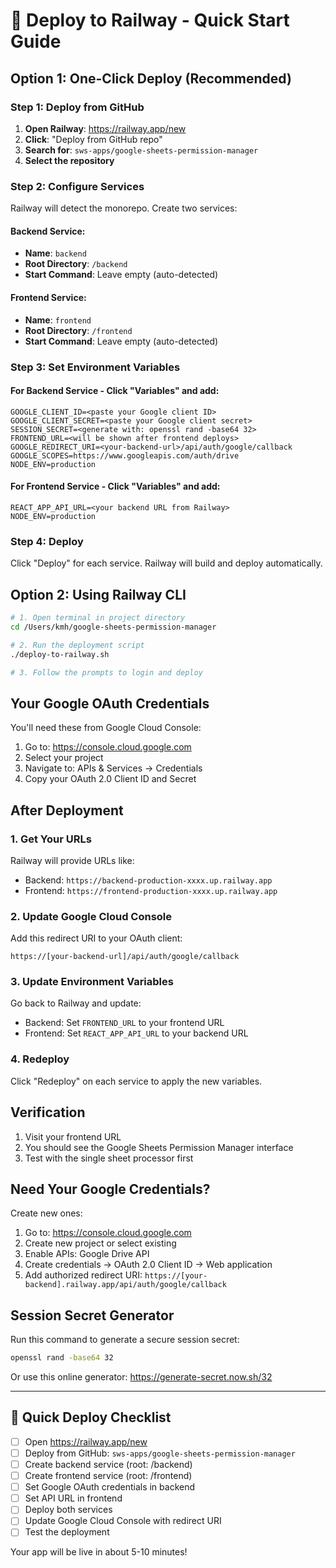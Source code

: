 # 🚀 Deploy to Railway - Quick Start Guide

## Option 1: One-Click Deploy (Recommended)

### Step 1: Deploy from GitHub
1. **Open Railway**: https://railway.app/new
2. **Click**: "Deploy from GitHub repo"
3. **Search for**: `sws-apps/google-sheets-permission-manager`
4. **Select the repository**

### Step 2: Configure Services
Railway will detect the monorepo. Create two services:

#### Backend Service:
- **Name**: `backend`
- **Root Directory**: `/backend`
- **Start Command**: Leave empty (auto-detected)

#### Frontend Service:
- **Name**: `frontend`  
- **Root Directory**: `/frontend`
- **Start Command**: Leave empty (auto-detected)

### Step 3: Set Environment Variables

#### For Backend Service - Click "Variables" and add:
```
GOOGLE_CLIENT_ID=<paste your Google client ID>
GOOGLE_CLIENT_SECRET=<paste your Google client secret>
SESSION_SECRET=<generate with: openssl rand -base64 32>
FRONTEND_URL=<will be shown after frontend deploys>
GOOGLE_REDIRECT_URI=<your-backend-url>/api/auth/google/callback
GOOGLE_SCOPES=https://www.googleapis.com/auth/drive
NODE_ENV=production
```

#### For Frontend Service - Click "Variables" and add:
```
REACT_APP_API_URL=<your backend URL from Railway>
NODE_ENV=production
```

### Step 4: Deploy
Click "Deploy" for each service. Railway will build and deploy automatically.

## Option 2: Using Railway CLI

```bash
# 1. Open terminal in project directory
cd /Users/kmh/google-sheets-permission-manager

# 2. Run the deployment script
./deploy-to-railway.sh

# 3. Follow the prompts to login and deploy
```

## Your Google OAuth Credentials

You'll need these from Google Cloud Console:
1. Go to: https://console.cloud.google.com
2. Select your project
3. Navigate to: APIs & Services → Credentials
4. Copy your OAuth 2.0 Client ID and Secret

## After Deployment

### 1. Get Your URLs
Railway will provide URLs like:
- Backend: `https://backend-production-xxxx.up.railway.app`
- Frontend: `https://frontend-production-xxxx.up.railway.app`

### 2. Update Google Cloud Console
Add this redirect URI to your OAuth client:
```
https://[your-backend-url]/api/auth/google/callback
```

### 3. Update Environment Variables
Go back to Railway and update:
- Backend: Set `FRONTEND_URL` to your frontend URL
- Frontend: Set `REACT_APP_API_URL` to your backend URL

### 4. Redeploy
Click "Redeploy" on each service to apply the new variables.

## Verification
1. Visit your frontend URL
2. You should see the Google Sheets Permission Manager interface
3. Test with the single sheet processor first

## Need Your Google Credentials?

Create new ones:
1. Go to: https://console.cloud.google.com
2. Create new project or select existing
3. Enable APIs: Google Drive API
4. Create credentials → OAuth 2.0 Client ID → Web application
5. Add authorized redirect URI: `https://[your-backend].railway.app/api/auth/google/callback`

## Session Secret Generator

Run this command to generate a secure session secret:
```bash
openssl rand -base64 32
```

Or use this online generator: https://generate-secret.now.sh/32

---

## 🎯 Quick Deploy Checklist

- [ ] Open https://railway.app/new
- [ ] Deploy from GitHub: `sws-apps/google-sheets-permission-manager`
- [ ] Create backend service (root: /backend)
- [ ] Create frontend service (root: /frontend)
- [ ] Set Google OAuth credentials in backend
- [ ] Set API URL in frontend
- [ ] Deploy both services
- [ ] Update Google Cloud Console with redirect URI
- [ ] Test the deployment

Your app will be live in about 5-10 minutes!
